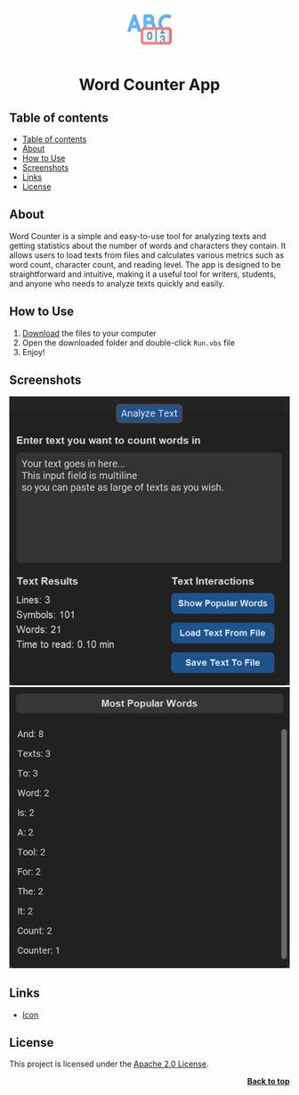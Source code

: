 <a name="readme-top"></a>

<div align="center">
  <a href="https://github.com/seesmof/">
    <img src="./public/logo.png" alt="Logo" height="80">
  </a>

<h1 align="center">Word Counter App</h1>
</div>

## Table of contents

- [Table of contents](#table-of-contents)
- [About](#about)
- [How to Use](#how-to-use)
- [Screenshots](#screenshots)
- [Links](#links)
- [License](#license)

## About

Word Counter is a simple and easy-to-use tool for analyzing texts and getting statistics about the number of words and characters they contain. It allows users to load texts from files and calculates various metrics such as word count, character count, and reading level. The app is designed to be straightforward and intuitive, making it a useful tool for writers, students, and anyone who needs to analyze texts quickly and easily.

## How to Use

1. [Download](https://github.com/seesmof/word-counter/releases) the files to your computer
2. Open the downloaded folder and double-click `Run.vbs` file
3. Enjoy!

## Screenshots

![Main App Tab](./public/app-screenshots/main-tab.png)
![Popular Words Window](./public/app-screenshots/popular-words-view.png)

## Links

- [Icon](https://www.flaticon.com/)

## License

This project is licensed under the [Apache 2.0 License](./LICENSE).

<p align="right"><a href="#readme-top"><strong>Back to top</strong></a></p>
